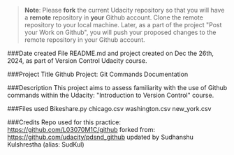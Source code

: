 >**Note**: Please **fork** the current Udacity repository so that you will have a **remote** repository in **your** Github account. Clone the remote repository to your local machine. Later, as a part of the project "Post your Work on Github", you will push your proposed changes to the remote repository in your Github account.

###Date created
File README.md and project created on Dec the 26th, 2024, as part of Version Control Udacity course.

###Project Title
Github Project: Git Commands Documentation

###Description
This project aims to assess familiarity with the use of Github commands within the Udacity: "Introduction to Version Control" course.

###Files used
Bikeshare.py chicago.csv washington.csv new_york.csv

###Credits
Repo used for this practice: https://github.com/L03070M1C/github
forked from: https://github.com/udacity/pdsnd_github updated by Sudhanshu Kulshrestha (alias: SudKul)
